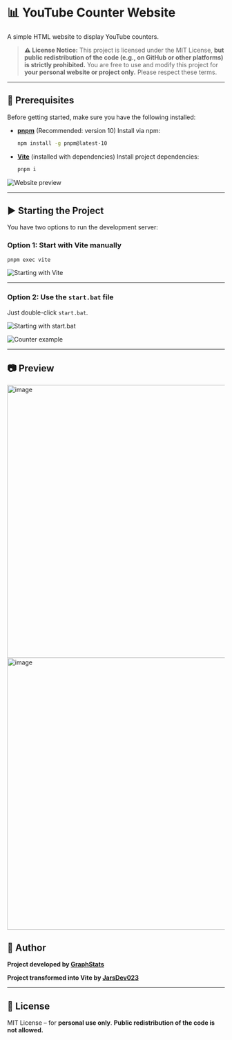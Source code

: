 # 📊 YouTube Counter Website

A simple HTML website to display YouTube counters.

> **⚠️ License Notice:**
> This project is licensed under the MIT License, **but public redistribution of the code (e.g., on GitHub or other platforms) is strictly prohibited.**
> You are free to use and modify this project for **your personal website or project only.** Please respect these terms.

---

## 🚀 Prerequisites

Before getting started, make sure you have the following installed:

* **[pnpm](https://pnpm.io/)** (Recommended: version 10)
  Install via npm:

  ```bash
  npm install -g pnpm@latest-10
  ```

* **[Vite](https://vitejs.dev/)** (installed with dependencies)
  Install project dependencies:

  ```bash
  pnpm i
  ```
![Website preview](https://github.com/user-attachments/assets/ff6f681a-1962-4532-b852-bf7744a41e70)

---

## ▶️ Starting the Project

You have two options to run the development server:

### Option 1: Start with Vite manually

```bash
pnpm exec vite
```

![Starting with Vite](https://github.com/user-attachments/assets/37c2c59b-ad03-4823-a68a-923d435434b0)

---

### Option 2: Use the `start.bat` file

Just double-click `start.bat`.

![Starting with start.bat](https://github.com/user-attachments/assets/e7a35169-9259-4084-ad7d-cc47fbae37cc)

![Counter example](https://github.com/user-attachments/assets/22bebaa9-e391-436d-8b14-3660481b81e8)

---

## 📷 Preview

<img width="1365" height="630" alt="image" src="https://github.com/user-attachments/assets/77612a8e-c83f-4849-abf0-516eaaf69bdf" />


<img width="1365" height="628" alt="image" src="https://github.com/user-attachments/assets/18894c55-4484-41bd-b95e-9f14a838890d" />

## 👤 Author

**Project developed by [GraphStats](https://github.com/GraphStats)**

**Project transformed into Vite by [JarsDev023](https://github.com/JarsDev023)**

---

## 📄 License

MIT License – for **personal use only**.
**Public redistribution of the code is not allowed.**
